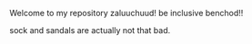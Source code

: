 Welcome to my repository zaluuchuud! be inclusive benchod!!

sock and sandals are actually not that bad.
<!---
Tugs-Yertunts/daradara is a ✨ special ✨ repository because its `README.md` (this file) appears on your GitHub profile.
You can click the Preview link to take a look at your changes.
--->

